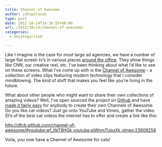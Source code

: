```yaml
---
title: Channel of Awesome
author: johnpolacek
type: post
date: 2012-10-14T14:16:55+00:00
url: /2012/10/14/channel-of-awesome/
categories:
  - Uncategorized

---
```


Like I imagine is the case for most large ad agencies, we have a number of large flat screen tv&rsquo;s in various places <a href="http://www.businessinsider.com/tour-draftfcbs-gigantic-chicago-office-building-2012-4?op=1" target="_blank" rel="noopener noreferrer">around the office</a>. They show things like CNN, our creative reel, etc. I&rsquo;ve been thinking about what I&rsquo;d like to see on these screens. What I&rsquo;ve come up with is the <a href="http://johnpolacek.github.io/channel-of-awesome" target="_blank" rel="noopener noreferrer">Channel of Awesome</a> &#8211; a collection of video clips featuring modern technology that I consider mindblowing. The kind of stuff that makes you feel like you&rsquo;re living in the future.

What about other people who might want to share their own collections of amazing videos? Well, I&rsquo;ve open sourced the project on <a href="https://github.com/johnpolacek/channel-of-awesome" target="_blank" rel="noopener noreferrer">Github</a> and have <a href="https://github.com/johnpolacek/channel-of-awesome#readme" target="_blank" rel="noopener noreferrer">made it fairly easy</a> for anybody to create their own Channels of Awesome. Do you like cat videos? Just go onto YouTube and Vimeo, gather the video ID&rsquo;s of the best cat videos the internet has to offer and create a link like this: 
  
<a href="http://johnpolacek.github.com/channel-of-awesome/#youtube:wf_IIbT8HGk,youtube:plWnm7UpsXk,vimeo:23608259" target="_blank" rel="noopener noreferrer">http://dfcb.github.com/channel-of-awesome/#youtube:wf_IIbT8HGk,youtube:plWnm7UpsXk,vimeo:23608259</a>

Voila, you now have a Channel of Awesome for cats!